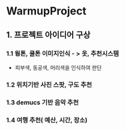 # WarmupProject
## 1. 프로젝트 아이디어 구상
### 1.1 웜톤, 쿨톤 이미지인식 - > 옷, 추천시스템 
- 피부색, 동공색, 머리색을 인식하여 판단

### 1.2 위치기반 사진 스팟, 구도 추천 

### 1.3 demucs 기반 음악 추천

### 1.4 여행 추천( 예산, 시간, 장소)
